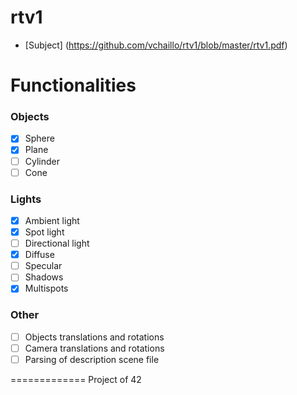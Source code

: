 rtv1
====

* [Subject] (https://github.com/vchaillo/rtv1/blob/master/rtv1.pdf)

# Functionalities

### Objects
- [x] Sphere
- [x] Plane
- [ ] Cylinder
- [ ] Cone

### Lights
- [x] Ambient light
- [x] Spot light
- [ ] Directional light
- [x] Diffuse
- [ ] Specular
- [ ] Shadows
- [x] Multispots

### Other
- [ ] Objects translations and rotations
- [ ] Camera translations and rotations
- [ ] Parsing of description scene file

=============
Project of 42
